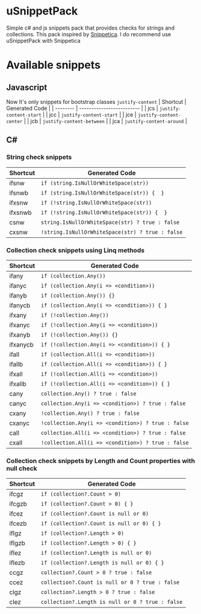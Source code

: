 # uSnippetPack
Simple c# and js snippets pack that provides checks for strings and collections. This pack inspired by [Snippetica](https://github.com/JosefPihrt/Snippetica). I do recommend use uSnippetPack with Snippetica

# Available snippets


## Javascript
Now It's only snippets for bootstrap classes `justify-content`
| Shortcut | Generated Code            |
| -------- | ------------------------- |
| jcs      | `justify-content-start`   |
| jcc      | `justify-content-start`   |
| jce      | `justify-content-center`  |
| jcb      | `justify-content-between` |
| jca      | `justify-content-around`  |


## C#

### String check snippets

| Shortcut | Generated Code                                   |
| -------- | ------------------------------------------------ |
| ifsnw    | `if (string.IsNullOrWhiteSpace(str))`            |
| ifsnwb   | `if (string.IsNullOrWhiteSpace(str)) {  }`       |
| ifxsnw   | `if (!string.IsNullOrWhiteSpace(str))`           |
| ifxsnwb  | `if (!string.IsNullOrWhiteSpace(str)) {  }`      |
| csnw     | `string.IsNullOrWhiteSpace(str) ? true : false`  |
| cxsnw    | `!string.IsNullOrWhiteSpace(str) ? true : false` |


### Collection check snippets using Linq methods
| Shortcut | Generated Code                                     |
| -------- | -------------------------------------------------- |
| ifany    | `if (collection.Any())`                            |
| ifanyc   | `if (collection.Any(i => <condition>))`            |
| ifanyb   | `if (collection.Any()) {}`                         |
| ifanycb  | `if (collection.Any(i => <condition>)) { }`        |
| ifxany   | `if (!collection.Any())`                           |
| ifxanyc  | `if (!collection.Any(i => <condition>))`           |
| ifxanyb  | `if (!collection.Any()) {}`                        |
| ifxanycb | `if (!collection.Any(i => <condition>)) { }`       |
| ifall    | `if (collection.All(i => <condition>))`            |
| ifallb   | `if (collection.All(i => <condition>)) { }`        |
| ifxall   | `if (!collection.All(i => <condition>))`           |
| ifxallb  | `if (!collection.All(i => <condition>)) { }`       |
| cany     | `collection.Any() ? true : false`                  |
| canyc    | `collection.Any(i => <condition>) ? true : false`  |
| cxany    | `!collection.Any() ? true : false`                 |
| cxanyc   | `!collection.Any(i => <condition>) ? true : false` |
| call     | `collection.All(i => <condition>) ? true : false`  |
| cxall    | `!collection.All(i => <condition>) ? true : false` |

### Collection check snippets by Length and Count properties with null check

| Shortcut | Generated Code                                   |
| -------- | ------------------------------------------------ |
| ifcgz    | `if (collection?.Count > 0)`                     |
| ifcgzb   | `if (collection?.Count > 0) { }`                 |
| ifcez    | `if (collection?.Count is null or 0)`            |
| ifcezb   | `if (collection?.Count is null or 0) { }`        |
| iflgz    | `if (collection?.Length > 0)`                    |
| iflgzb   | `if (collection?.Length > 0) { }`                |
| iflez    | `if (collection?.Length is null or 0)`           |
| iflezb   | `if (collection?.Length is null or 0) { }`       |
| ccgz     | `collection?.Count > 0 ? true : false`           |
| ccez     | `collection?.Count is null or 0 ? true : false`  |
| clgz     | `collection?.Length > 0 ? true : false`          |
| clez     | `collection?.Length is null or 0 ? true : false` |
